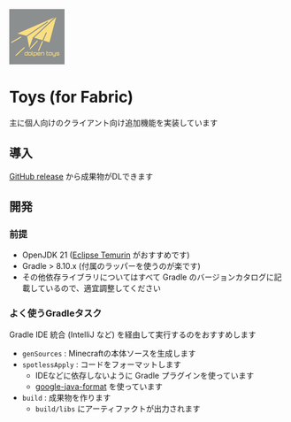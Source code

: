 <img src="src/main/resources/assets/toys/icon.png" width="100" alt="toys" />

# Toys (for Fabric)

主に個人向けのクライアント向け追加機能を実装しています

## 導入

[GitHub release](https://github.com/dolpen/toys-fabric/releases) から成果物がDLできます

## 開発

### 前提

- OpenJDK 21 ([Eclipse Temurin](https://adoptium.net/) がおすすめです)
- Gradle > 8.10.x (付属のラッパーを使うのが楽です)
- その他依存ライブラリについてはすべて Gradle のバージョンカタログに記載しているので、適宜調整してください

### よく使うGradleタスク

Gradle IDE 統合 (IntelliJ など) を経由して実行するのをおすすめします

* `genSources` : Minecraftの本体ソースを生成します
* `spotlessApply` : コードをフォーマットします
    * IDEなどに依存しないように Gradle プラグインを使っています
    * [google-java-format](https://github.com/google/google-java-format) を使っています
* `build` : 成果物を作ります
    * `build/libs` にアーティファクトが出力されます
